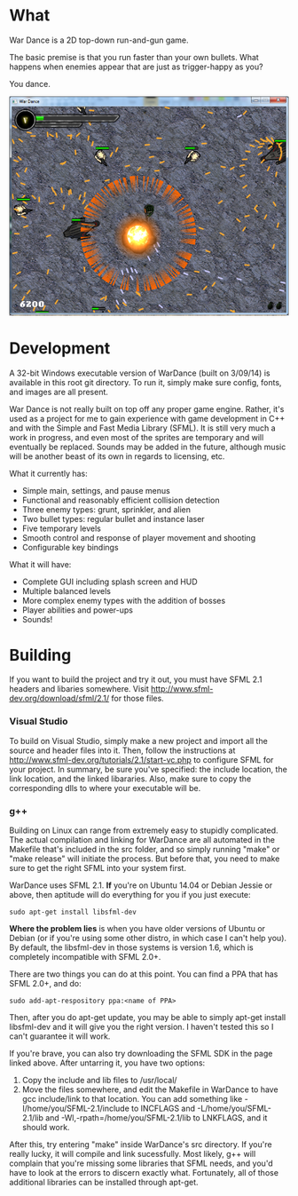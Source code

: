 # What #

War Dance is a 2D top-down run-and-gun game.

The basic premise is that you run faster than your own bullets. What happens when enemies appear that are just as trigger-happy as you?

You dance.

![screenshot](hub/screenshot.png "Still in development!")

# Development #

A 32-bit Windows executable version of WarDance (built on 3/09/14) is available in this root git directory. To run it, simply make sure config, fonts, and images are all present.

War Dance is not really built on top off any proper game engine. Rather, it's used as a project for me to gain experience with game development in C++ and with the Simple and Fast Media Library (SFML). It is still very much a work in progress, and even most of the sprites are temporary and will eventually be replaced. Sounds may be added in the future, although music will be another beast of its own in regards to licensing, etc.

What it currently has:
- Simple main, settings, and pause menus
- Functional and reasonably efficient collision detection
- Three enemy types: grunt, sprinkler, and alien
- Two bullet types: regular bullet and instance laser
- Five temporary levels
- Smooth control and response of player movement and shooting
- Configurable key bindings

What it will have:
- Complete GUI including splash screen and HUD
- Multiple balanced levels
- More complex enemy types with the addition of bosses
- Player abilities and power-ups
- Sounds!

# Building #

If you want to build the project and try it out, you must have SFML 2.1 headers and libaries somewhere. Visit http://www.sfml-dev.org/download/sfml/2.1/ for those files.

### Visual Studio ###

To build on Visual Studio, simply make a new project and import all the source and header files into it. Then, follow the instructions at http://www.sfml-dev.org/tutorials/2.1/start-vc.php to configure SFML for your project. In summary, be sure you've specified: the include location, the link location, and the linked libararies. Also, make sure to copy the corresponding dlls to where your executable will be.

### g++ ###

Building on Linux can range from extremely easy to stupidly complicated. The actual compilation and linking for WarDance are all automated in the Makefile that's included in the src folder, and so simply running "make" or "make release" will initiate the process. But before that, you need to make sure to get the right SFML into your system first.

WarDance uses SFML 2.1. **If** you're on Ubuntu 14.04 or Debian Jessie or above, then aptitude will do everything for you if you just execute:

    sudo apt-get install libsfml-dev

**Where the problem lies** is when you have older versions of Ubuntu or Debian (or if you're using some other distro, in which case I can't help you). By default, the libsfml-dev in those systems is version 1.6, which is completely incompatible with SFML 2.0+.

There are two things you can do at this point. You can find a PPA that has SFML 2.0+, and do:

    sudo add-apt-respository ppa:<name of PPA>

Then, after you do apt-get update, you may be able to simply apt-get install libsfml-dev and it will give you the right version. I haven't tested this so I can't guarantee it will work.

If you're brave, you can also try downloading the SFML SDK in the page linked above. After untarring it, you have two options:

1. Copy the include and lib files to /usr/local/
2. Move the files somewhere, and edit the Makefile in WarDance to have gcc include/link to that location. You can add something like -I/home/you/SFML-2.1/include to INCFLAGS and -L/home/you/SFML-2.1/lib and -Wl,-rpath=/home/you/SFML-2.1/lib to LNKFLAGS, and it should work.

After this, try entering "make" inside WarDance's src directory. If you're really lucky, it will compile and link sucessfully. Most likely, g++ will complain that you're missing some libraries that SFML needs, and you'd have to look at the errors to discern exactly what. Fortunately, all of those additional libraries can be installed through apt-get.
